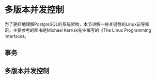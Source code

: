 # 多版本并发控制
为了更好地理解PostgreSQL的系统架构，本节讲解一些关键性的Linux前导知识。主要参考的图书是Michael Kerrisk先生编写的《The Linux Programming Interface》。

## 事务

## 多版本并发控制


